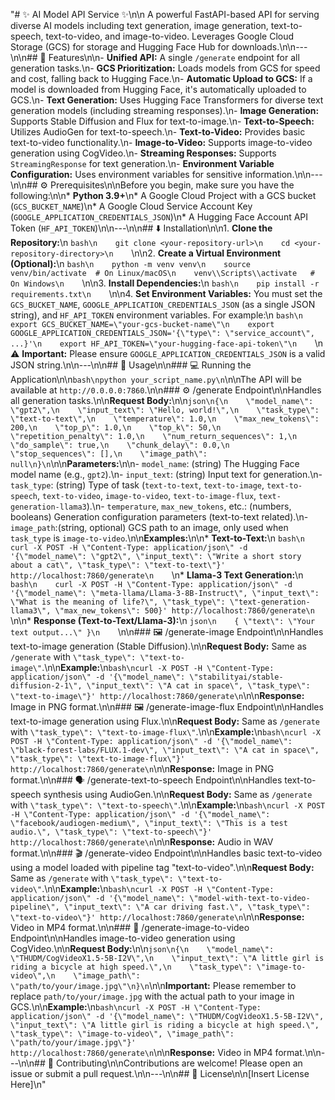 "# ✨ AI Model API Service ✨\n\n A powerful FastAPI-based API for serving diverse AI models including text generation, image generation, text-to-speech, text-to-video, and image-to-video. Leverages Google Cloud Storage (GCS) for storage and Hugging Face Hub for downloads.\n\n---\n\n## 🚀 Features\n\n-   **Unified API:** A single `/generate` endpoint for all generation tasks.\n-   **GCS Prioritization:** Loads models from GCS for speed and cost, falling back to Hugging Face.\n-   **Automatic Upload to GCS:** If a model is downloaded from Hugging Face, it's automatically uploaded to GCS.\n-   **Text Generation:** Uses Hugging Face Transformers for diverse text generation models (including streaming responses).\n-   **Image Generation:** Supports Stable Diffusion and Flux for text-to-image.\n-   **Text-to-Speech:** Utilizes AudioGen for text-to-speech.\n-   **Text-to-Video:** Provides basic text-to-video functionality.\n-   **Image-to-Video:** Supports image-to-video generation using CogVideo.\n-   **Streaming Responses:** Supports `StreamingResponse` for text generation.\n-   **Environment Variable Configuration:** Uses environment variables for sensitive information.\n\n---\n\n## ⚙️ Prerequisites\n\nBefore you begin, make sure you have the following:\n\n*   **Python 3.9+**\n*   A Google Cloud Project with a GCS bucket (`GCS_BUCKET_NAME`)\n*   A Google Cloud Service Account Key (`GOOGLE_APPLICATION_CREDENTIALS_JSON`)\n*   A Hugging Face Account API Token (`HF_API_TOKEN`)\n\n---\n\n## ⬇️ Installation\n\n1.  **Clone the Repository:**\n    ```bash\n    git clone <your-repository-url>\n    cd <your-repository-directory>\n    ```\n\n2.  **Create a Virtual Environment (Optional):**\n    ```bash\n    python -m venv venv\n    source venv/bin/activate  # On Linux/macOS\n    venv\\Scripts\\activate   # On Windows\n    ```\n\n3.  **Install Dependencies:**\n    ```bash\n    pip install -r requirements.txt\n    ```\n\n4.  **Set Environment Variables:** You must set the `GCS_BUCKET_NAME`, `GOOGLE_APPLICATION_CREDENTIALS_JSON` (as a single JSON string), and `HF_API_TOKEN` environment variables. For example:\n    ```bash\n    export GCS_BUCKET_NAME=\"your-gcs-bucket-name\"\n    export GOOGLE_APPLICATION_CREDENTIALS_JSON='{\"type\": \"service_account\", ...}'\n    export HF_API_TOKEN=\"your-hugging-face-api-token\"\n    ```\n    ⚠️ **Important:** Please ensure `GOOGLE_APPLICATION_CREDENTIALS_JSON` is a valid JSON string.\n\n---\n\n## 🚀 Usage\n\n### 💻 Running the Application\n\n```bash\npython your_script_name.py\n```\n\nThe API will be available at `http://0.0.0.0:7860`.\n\n### ⚙️ /generate Endpoint\n\nHandles all generation tasks.\n\n**Request Body:**\n\n```json\n{\n    \"model_name\": \"gpt2\",\n    \"input_text\": \"Hello, world!\",\n    \"task_type\": \"text-to-text\",\n    \"temperature\": 1.0,\n    \"max_new_tokens\": 200,\n    \"top_p\": 1.0,\n    \"top_k\": 50,\n    \"repetition_penalty\": 1.0,\n    \"num_return_sequences\": 1,\n    \"do_sample\": true,\n    \"chunk_delay\": 0.0,\n    \"stop_sequences\": [],\n    \"image_path\": null\n}\n```\n\n**Parameters:**\n\n-   `model_name`: (string) The Hugging Face model name (e.g., `gpt2`).\n-   `input_text`: (string) Input text for generation.\n-   `task_type`: (string) Type of task (`text-to-text`, `text-to-image`, `text-to-speech`, `text-to-video`, `image-to-video`, `text-to-image-flux`, `text-generation-llama3`).\n-   `temperature`, `max_new_tokens`, etc.: (numbers, booleans) Generation configuration parameters (text-to-text related).\n-   `image_path`:(string, optional) GCS path to an image, only used when `task_type` is `image-to-video`.\n\n**Examples:**\n\n*   **Text-to-Text:**\n    ```bash\n    curl -X POST -H \"Content-Type: application/json\" -d '{\"model_name\": \"gpt2\", \"input_text\": \"Write a short story about a cat\", \"task_type\": \"text-to-text\"}' http://localhost:7860/generate\n    ```\n*   **Llama-3 Text Generation:**\n    ```bash\n    curl -X POST -H \"Content-Type: application/json\" -d '{\"model_name\": \"meta-llama/Llama-3-8B-Instruct\", \"input_text\": \"What is the meaning of life?\", \"task_type\": \"text-generation-llama3\", \"max_new_tokens\": 500}' http://localhost:7860/generate\n    ```\n\n*   **Response (Text-to-Text/Llama-3):**\n    ```json\n    { \"text\": \"Your text output...\" }\n    ```\n\n### 🖼️ /generate-image Endpoint\n\nHandles text-to-image generation (Stable Diffusion).\n\n**Request Body:** Same as `/generate` with `\"task_type\": \"text-to-image\"`.\n\n**Example:**\n```bash\ncurl -X POST -H \"Content-Type: application/json\" -d '{\"model_name\": \"stabilityai/stable-diffusion-2-1\", \"input_text\": \"A cat in space\", \"task_type\": \"text-to-image\"}' http://localhost:7860/generate\n```\n\n**Response:** Image in PNG format.\n\n### 🖼️ /generate-image-flux Endpoint\n\nHandles text-to-image generation using Flux.\n\n**Request Body:** Same as `/generate` with `\"task_type\": \"text-to-image-flux\"`.\n\n**Example:**\n```bash\ncurl -X POST -H \"Content-Type: application/json\" -d '{\"model_name\": \"black-forest-labs/FLUX.1-dev\", \"input_text\": \"A cat in space\", \"task_type\": \"text-to-image-flux\"}' http://localhost:7860/generate\n```\n\n**Response:** Image in PNG format.\n\n### 🗣️ /generate-text-to-speech Endpoint\n\nHandles text-to-speech synthesis using AudioGen.\n\n**Request Body:** Same as `/generate` with `\"task_type\": \"text-to-speech\"`.\n\n**Example:**\n```bash\ncurl -X POST -H \"Content-Type: application/json\" -d '{\"model_name\": \"facebook/audiogen-medium\", \"input_text\": \"This is a test audio.\", \"task_type\": \"text-to-speech\"}' http://localhost:7860/generate\n```\n\n**Response:** Audio in WAV format.\n\n### 🎬 /generate-video Endpoint\n\nHandles basic text-to-video using a model loaded with pipeline tag \"text-to-video\".\n\n**Request Body:** Same as `/generate` with `\"task_type\": \"text-to-video\"`.\n\n**Example:**\n```bash\ncurl -X POST -H \"Content-Type: application/json\" -d '{\"model_name\": \"model-with-text-to-video-pipeline\", \"input_text\": \"A car driving fast.\", \"task_type\": \"text-to-video\"}' http://localhost:7860/generate\n```\n\n**Response:** Video in MP4 format.\n\n### 🎥 /generate-image-to-video Endpoint\n\nHandles image-to-video generation using CogVideo.\n\n**Request Body:**\n\n```json\n{\n    \"model_name\": \"THUDM/CogVideoX1.5-5B-I2V\",\n    \"input_text\": \"A little girl is riding a bicycle at high speed.\",\n    \"task_type\": \"image-to-video\",\n    \"image_path\": \"path/to/your/image.jpg\"\n}\n```\n\n**Important:** Please remember to replace `path/to/your/image.jpg` with the actual path to your image in GCS.\n\n**Example:**\n```bash\ncurl -X POST -H \"Content-Type: application/json\" -d '{\"model_name\": \"THUDM/CogVideoX1.5-5B-I2V\", \"input_text\": \"A little girl is riding a bicycle at high speed.\", \"task_type\": \"image-to-video\", \"image_path\": \"path/to/your/image.jpg\"}' http://localhost:7860/generate\n```\n\n**Response:** Video in MP4 format.\n\n---\n\n## 🤝 Contributing\n\nContributions are welcome! Please open an issue or submit a pull request.\n\n---\n\n## 📜 License\n\n[Insert License Here]\n"
